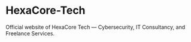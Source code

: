 # HexaCore-Tech
Official website of HexaCore Tech — Cybersecurity, IT Consultancy, and Freelance Services.
